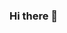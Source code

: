 ### Hi there 👋

<!--
**mahajansaket/mahajansaket** is a ✨ _special_ ✨ repository because its `README.md` (this file) appears on your GitHub profile.

Here are some ideas to get you started:

### Hey there <img src="https://media.giphy.com/media/hvRJCLFzcasrR4ia7z/giphy.gif" width="25px">
<a href="https://www.linkedin.com/in/mahajansaket/">
  <img align="left" alt="Saket Mahajan's LinkedIN" width="22px" src="https://raw.githubusercontent.com/peterthehan/peterthehan/master/assets/linkedin.svg" />
</a>


![](https://enc2b38a75kd45p.m.pipedream.net)

<br />

- 🔭 I’m currently working on ...
- 🌱 I’m currently learning ...
- 👯 I’m looking to collaborate on ...
- 🤔 I’m looking for help with ...
- 💬 Ask me about ...
- 📫 How to reach me: ...
- 😄 Pronouns: ...
- ⚡ Fun fact: ...
-->
